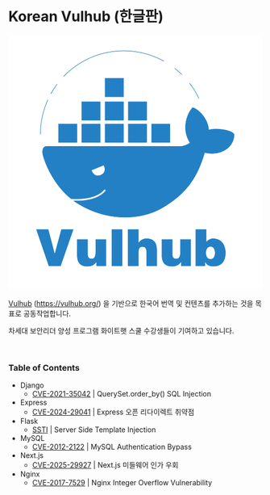 # Korean Vulhub (한글판)

![logo](./README.assets/logo.svg)

[Vulhub](https://github.com/vulhub/vulhub) (<https://vulhub.org/>) 을 기반으로 한국어 번역 및 컨텐츠를 추가하는 것을 목표로 공동작업합니다.

차세대 보안리더 양성 프로그램 화이트햇 스쿨 수강생들이 기여하고 있습니다.

<br/>

### Table of Contents

- Django
  - [CVE-2021-35042](./Django/CVE-2021-35042/README.md) | QuerySet.order_by() SQL Injection
- Express
  - [CVE-2024-29041](./Express/CVE-2024-29041/README.md) | Express 오픈 리다이렉트 취약점
- Flask
  - [SSTI](./Flask/SSTI/README.md) | Server Side Template Injection
- MySQL
  - [CVE-2012-2122](./MySQL/CVE-2012-2122/README.md) | MySQL Authentication Bypass
- Next.js
  - [CVE-2025-29927](./Next.js/CVE-2025-29927/README.md) | Next.js 미들웨어 인가 우회
- Nginx
  - [CVE-2017-7529](./Nginx/CVE-2017-7529/README.md) | Nginx Integer Overflow Vulnerability
